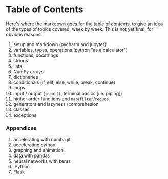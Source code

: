# Table of Contents

Here's where the markdown goes for the table of contents, to give an idea of the types of topics covered, week by week. This is not yet final, for obvious reasons.


1. setup and markdown (pycharm and jupyter)
1. variables, types, operations (python "as a calculator")
1. functions, docstrings
1. strings
1. lists
1. NumPy arrays
1. dictionaries
1. conditionals (if, elif, else, while, break, continue)
1. loops
1. input / output (`input()`, terminal basics [i.e. piping])
1. higher order functions and `map`/`filter`/`reduce`
1. generators and lazyness (comprehesion
1. classes
1. exceptions

### Appendices
1. accelerating with numba jit
1. accelerating cython
1. graphing and animation
1. data with pandas
1. neural networks with keras
1. IPython
1. Flask
